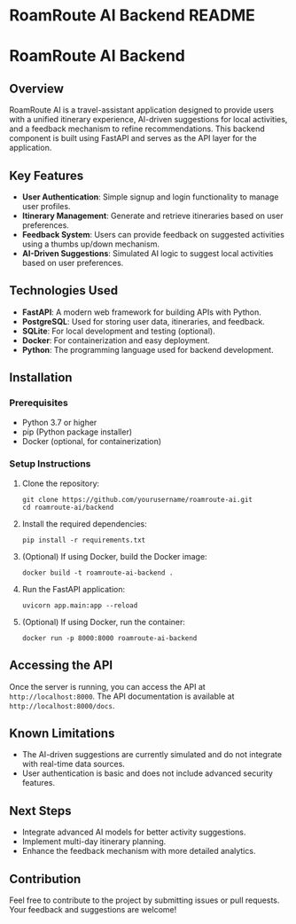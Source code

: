 # RoamRoute AI Backend README

# RoamRoute AI Backend

## Overview
RoamRoute AI is a travel-assistant application designed to provide users with a unified itinerary experience, AI-driven suggestions for local activities, and a feedback mechanism to refine recommendations. This backend component is built using FastAPI and serves as the API layer for the application.

## Key Features
- **User Authentication**: Simple signup and login functionality to manage user profiles.
- **Itinerary Management**: Generate and retrieve itineraries based on user preferences.
- **Feedback System**: Users can provide feedback on suggested activities using a thumbs up/down mechanism.
- **AI-Driven Suggestions**: Simulated AI logic to suggest local activities based on user preferences.

## Technologies Used
- **FastAPI**: A modern web framework for building APIs with Python.
- **PostgreSQL**: Used for storing user data, itineraries, and feedback.
- **SQLite**: For local development and testing (optional).
- **Docker**: For containerization and easy deployment.
- **Python**: The programming language used for backend development.

## Installation

### Prerequisites
- Python 3.7 or higher
- pip (Python package installer)
- Docker (optional, for containerization)

### Setup Instructions
1. Clone the repository:
   ```
   git clone https://github.com/yourusername/roamroute-ai.git
   cd roamroute-ai/backend
   ```

2. Install the required dependencies:
   ```
   pip install -r requirements.txt
   ```

3. (Optional) If using Docker, build the Docker image:
   ```
   docker build -t roamroute-ai-backend .
   ```

4. Run the FastAPI application:
   ```
   uvicorn app.main:app --reload
   ```

5. (Optional) If using Docker, run the container:
   ```
   docker run -p 8000:8000 roamroute-ai-backend
   ```

## Accessing the API
Once the server is running, you can access the API at `http://localhost:8000`. The API documentation is available at `http://localhost:8000/docs`.

## Known Limitations
- The AI-driven suggestions are currently simulated and do not integrate with real-time data sources.
- User authentication is basic and does not include advanced security features.

## Next Steps
- Integrate advanced AI models for better activity suggestions.
- Implement multi-day itinerary planning.
- Enhance the feedback mechanism with more detailed analytics.

## Contribution
Feel free to contribute to the project by submitting issues or pull requests. Your feedback and suggestions are welcome!
